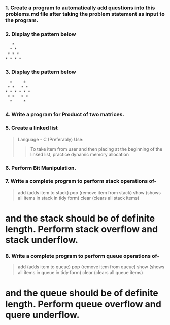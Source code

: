 ### 1. Create a program to automatically add questions into this problems.md file after taking the problem statement as input to the program.
### 2. Display the pattern below
```html
   *
  * *
 * * *
* * * *
```
### 3. Display the pattern below
```html
  *     *
 * *   * *
* * * * * *
 * *   * *
  *     *
```
### 4.	Write a program for Product of two matrices.
### 5. Create a linked list 
> Language - C (Preferably)
> Use:
>> To take item from user and then placing at the beginning of the linked list,
>> practice dynamic memory allocation
### 6. Perform Bit Manipulation.
### 7. Write a complete program to perform stack operations of-
> add (adds item to stack)
> pop (remove item from stack)
> show (shows all items in stack in tidy form)
> clear (clears all stack items)
# and the stack should be of definite length. Perform stack overflow and stack underflow.
### 8. Write a complete program to perform queue operations of-
> add (adds item to queue)
> pop (remove item from queue)
> show (shows all items in queue in tidy form)
> clear (clears all queue items)
# and the queue should be of definite length. Perform queue overflow and quere underflow.
